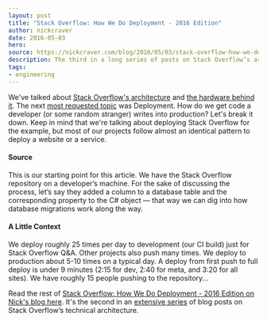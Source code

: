 ```yaml
---
layout: post
title: "Stack Overflow: How We Do Deployment - 2016 Edition"
author: nickcraver
date: 2016-05-03
hero: 
source: https://nickcraver.com/blog/2016/05/03/stack-overflow-how-we-do-deployment-2016-edition/
description: The third in a long series of posts on Stack Overflow’s architecture explaining how we deploy code.
tags: 
- engineering
---
```


We've talked about [Stack Overflow's architecture](https://nickcraver.com/blog/2016/02/17/stack-overflow-the-architecture-2016-edition/) and [the hardware behind it](https://nickcraver.com/blog/2016/03/29/stack-overflow-the-hardware-2016-edition/). The next [most requested topic](https://trello.com/b/0zgQjktX/blog-post-queue-for-stack-overflow-topics) was Deployment. How do we get code a developer (or some random stranger) writes into production? Let's break it down. Keep in mind that we're talking about deploying Stack Overflow for the example, but most of our projects follow almost an identical pattern to deploy a website or a service.

#### Source
This is our starting point for this article. We have the Stack Overflow repository on a developer’s machine. For the sake of discussing the process, let’s say they added a column to a database table and the corresponding property to the C# object — that way we can dig into how database migrations work along the way.

#### A Little Context
We deploy roughly 25 times per day to development (our CI build) just for Stack Overflow Q&A. Other projects also push many times. We deploy to production about 5-10 times on a typical day. A deploy from first push to full deploy is under 9 minutes (2:15 for dev, 2:40 for meta, and 3:20 for all sites). We have roughly 15 people pushing to the repository...


Read the rest of [Stack Overflow: How We Do Deployment - 2016 Edition on Nick's blog here](https://nickcraver.com/blog/2016/05/03/stack-overflow-how-we-do-deployment-2016-edition/). It's the second in an [extensive series](https://nickcraver.com/blog/2016/02/03/stack-overflow-a-technical-deconstruction/) of blog posts on Stack Overflow’s technical architecture.
